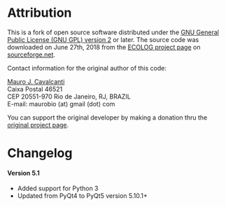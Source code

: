 # Attribution

This is a fork of open source software distributed under the [GNU General Public License (GNU GPL) version 2](LICENSE) 
or later. The source code was downloaded on June 27th, 2018 from the 
[ECOLOG project page](http://ecolog.sourceforge.net/) on [sourceforge.net](https://sourceforge.net).

Contact information for the original author of this code:

[Mauro J. Cavalcanti](https://mail.google.com/mail/?view=cm&fs=1&tf=1&to=maurobio@gmail.com)  
Caixa Postal 46521  
CEP 20551-970 
Rio de Janeiro, RJ, BRAZIL  
E-mail: maurobio (at) gmail (dot) com

You can support the original developer by making a donation thru the 
[original project page](http://ecolog.sourceforge.net/).

# Changelog

#### Version 5.1
- Added support for Python 3
- Updated from PyQt4 to PyQt5 version 5.10.1+